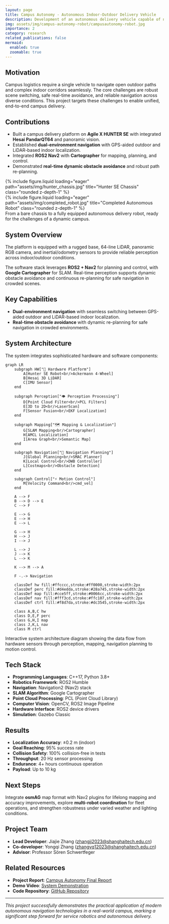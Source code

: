 ```yaml
---
layout: page
title: Campus Autonomy - Autonomous Indoor-Outdoor Delivery Vehicle
description: Development of an autonomous delivery vehicle capable of navigating both indoor and outdoor environments within a campus setting
img: assets/img/campus-autonomy-robot/campusautonomy-robot.jpg
importance: 2
category: research
related_publications: false
mermaid:
  enabled: true
  zoomable: true
---
```


## Motivation

Campus logistics require a single vehicle to navigate open outdoor paths and complex indoor corridors seamlessly. The core challenges are robust scene switching, safe real-time avoidance, and reliable navigation across diverse conditions. This project targets these challenges to enable unified, end-to-end campus delivery.

## Contributions

- Built a campus delivery platform on **Agile X HUNTER SE** with integrated **Hesai PandarQT64** and panoramic vision.
- Established **dual-environment navigation** with GPS-aided outdoor and LiDAR-based indoor localization.
- Integrated **ROS2 Nav2** with **Cartographer** for mapping, planning, and control.
- Demonstrated **real-time dynamic obstacle avoidance** and robust path re-planning.

<style>
.equal-height-images img {
    height: 300px;
    width: 100%;
    object-fit: cover;
}
</style>

<div class="row equal-height-images">
    <div class="col-sm mt-3 mt-md-0">
        {% include figure.liquid loading="eager" path="assets/img/hunter_chassis.jpg" title="Hunter SE Chassis" class="rounded z-depth-1" %}
    </div>
    <div class="col-sm mt-3 mt-md-0">
        {% include figure.liquid loading="eager" path="assets/img/completed_robot.jpg" title="Completed Autonomous Robot" class="rounded z-depth-1" %}
    </div>
</div>
<div class="caption">
    From a bare chassis to a fully equipped autonomous delivery robot, ready for the challenges of a dynamic campus.
</div>

## System Overview

The platform is equipped with a rugged base, 64-line LiDAR, panoramic RGB camera, and inertial/odometry sensors to provide reliable perception across indoor/outdoor conditions.

The software stack leverages **ROS2 + Nav2** for planning and control, with **Google Cartographer** for SLAM. Real-time perception supports dynamic obstacle avoidance and continuous re-planning for safe navigation in crowded scenes.

## Key Capabilities

- **Dual-environment navigation** with seamless switching between GPS-aided outdoor and LiDAR-based indoor localization.
- **Real-time obstacle avoidance** with dynamic re-planning for safe navigation in crowded environments.

## System Architecture

The system integrates sophisticated hardware and software components:

```mermaid
graph LR
    subgraph HW["🤖 Hardware Platform"]
        A[Hunter SE Robot<br/>Ackermann 4-Wheel]
        B[Hesai 3D LiDAR]
        C[IMU Sensor]
    end

    subgraph Perception["👁️ Perception Processing"]
        D[Point Cloud Filter<br/>PCL Filters]
        E[3D to 2D<br/>LaserScan]
        F[Sensor Fusion<br/>EKF Localization]
    end

    subgraph Mapping["🗺️ Mapping & Localization"]
        G[SLAM Mapping<br/>Cartographer]
        H[AMCL Localization]
        I[Area Graph<br/>Semantic Map]
    end

    subgraph Navigation["🧭 Navigation Planning"]
        J[Global Planning<br/>SMAC Planner]
        K[Local Control<br/>DWB Controller]
        L[Costmaps<br/>Obstacle Detection]
    end

    subgraph Control["⚡ Motion Control"]
        M[Velocity Command<br/>cmd_vel]
    end

    A --> F
    B --> D --> E
    C --> F

    E --> G
    E --> H
    E --> L

    G --> H
    H --> J
    I --> J

    L --> J
    J --> K
    L --> K

    K --> M --> A

    F -.-> Navigation

    classDef hw fill:#ffcccc,stroke:#ff0000,stroke-width:2px
    classDef perc fill:#d4edda,stroke:#28a745,stroke-width:2px
    classDef map fill:#cce5ff,stroke:#0066cc,stroke-width:2px
    classDef nav fill:#fff3cd,stroke:#ffc107,stroke-width:2px
    classDef ctrl fill:#f8d7da,stroke:#dc3545,stroke-width:2px

    class A,B,C hw
    class D,E,F perc
    class G,H,I map
    class J,K,L nav
    class M ctrl
```

<div class="caption">
    Interactive system architecture diagram showing the data flow from hardware sensors through perception, mapping, navigation planning to motion control.
</div>

## Tech Stack

- **Programming Languages**: C++17, Python 3.8+
- **Robotics Framework**: ROS2 Humble
- **Navigation**: Navigation2 (Nav2) stack
- **SLAM Algorithm**: Google Cartographer
- **Point Cloud Processing**: PCL (Point Cloud Library)
- **Computer Vision**: OpenCV, ROS2 Image Pipeline
- **Hardware Interface**: ROS2 device drivers
- **Simulation**: Gazebo Classic

## Results

- **Localization Accuracy**: ±0.2 m (indoor)
- **Goal Reaching**: 95% success rate
- **Collision Safety**: 100% collision-free in tests
- **Throughput**: 20 Hz sensor processing
- **Endurance**: 4+ hours continuous operation
- **Payload**: Up to 10 kg

## Next Steps

Integrate **osmAG** map format with Nav2 plugins for lifelong mapping and accuracy improvements, explore **multi-robot coordination** for fleet operations, and strengthen robustness under varied weather and lighting conditions.

## Project Team

- **Lead Developer**: Jiajie Zhang (zhangjj2023@shanghaitech.edu.cn)
- **Co-developer**: Yongqi Zhang (zhangyq12023@shanghaitech.edu.cn)
- **Advisor**: Professor Sören Schwertfeger

## Related Resources

- **Project Report**: [Campus Autonomy Final Report](/files/CampusAutonomy_FinalReport.pdf)
- **Demo Video**: [System Demonstration](/videos/campusautonomy.mp4)
- **Code Repository**: [GitHub Repository](https://github.com/jiajiezhang7/campus-autonomy-course-project)

---

_This project successfully demonstrates the practical application of modern autonomous navigation technologies in a real-world campus, marking a significant step forward for service robotics and autonomous delivery._
